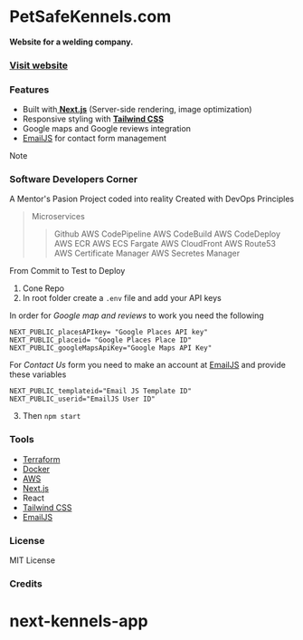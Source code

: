 # PetSafeKennels.com

**Website for a welding company.**

### [Visit website](https://petsafekennels.com)


### Features

- Built with[ **Next.js**](https://nextjs.org/) (Server-side rendering, image optimization)
- Responsive styling with [**Tailwind CSS**](https://tailwindcss.com/)
- Google maps and Google reviews integration
- [EmailJS](https://www.emailjs.com/) for contact form management



> [!note]
>### Software Developers Corner
> A Mentor's Pasion Project coded into reality
Created with DevOps Principles
>> Microservices
>>> Github
>>> AWS CodePipeline
>>> AWS CodeBuild
>>> AWS CodeDeploy
>>> AWS ECR
>>> AWS ECS Fargate
>>> AWS CloudFront
>>> AWS Route53
>>> AWS Certificate Manager
>>> AWS Secretes Manager

From Commit to Test to Deploy


1. Cone Repo
2. In root folder create a `.env` file and add your API keys

In order for *Google map and  reviews* to work you need the following

```
NEXT_PUBLIC_placesAPIkey= "Google Places API key"
NEXT_PUBLIC_placeid= "Google Places Place ID"
NEXT_PUBLIC_googleMapsApiKey="Google Maps API Key"
```
For *Contact Us* form you need to make an account at [EmailJS](https://www.emailjs.com/) and provide these variables

```
NEXT_PUBLIC_templateid="Email JS Template ID"
NEXT_PUBLIC_userid="EmailJS User ID"

```

3. Then
`npm start`


### Tools
- [Terraform](https://registry.terraform.io/)
- [Docker](https://www.docker.com/)
- [AWS](https://www.googleadservices.com/pagead/aclk?sa=L&ai=DChcSEwiEy-ORktKEAxXR1MIEHYG6DvYYABAAGgJwdg&ase=2&gclid=Cj0KCQiA84CvBhCaARIsAMkAvkIx99Hayf8NAmq8KJmf4ewBNN-GGpqN_AIyfSgTWZTWgbqRYleIjBgaApbZEALw_wcB&ohost=www.google.com&cid=CAESVuD2idK2XJjOzIKnPEOoVyZkqy63XgnvA5cDmDOuLIJ6zqwRJa51ghWjMed9X8Hf7o36SbbuwCcswdMlRM46KtMKIh9LOBhS9EbqMtuE4NPQyHkx7s3z&sig=AOD64_3N_S80cOMGtoHC2nfa87KuOZHYxQ&q&nis=4&adurl&ved=2ahUKEwjtvd2RktKEAxXEJUQIHWRiDHMQ0Qx6BAgFEAE)
- [ Next.js](https://nextjs.org/) 
- React
- [Tailwind CSS](https://tailwindcss.com/)
- [EmailJS](https://www.emailjs.com/) 


### License
MIT License
### Credits
# next-kennels-app
